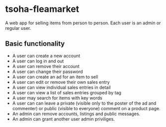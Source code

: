 # tsoha-fleamarket
A web app for selling items from person to person. Each user is an admin or regular user.
## Basic functionality
- A user can create a new account
- A user can log in and out
- A user can remove their account
- A user can change their password
- A user can create an ad for an item to sell
- A user can edit or remove their own sales entry
- A user can view individual sales entries in detail
- A user can view a list of sales entries grouped by tag
- A user may search for items with key words
- A user can can leave a private (visible only to the poster of the ad and commenter) or public (visible to everyone) comment on a product page.
- An admin can remove accounts, listings and public messages.
- An admin can grant another user admin priviliges.

